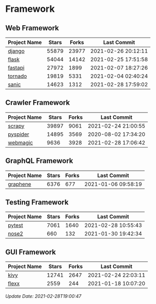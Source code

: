 # Framework

## Web Framework
| Project Name | Stars | Forks | Last Commit |
| ------------ | ----- | ----- | ----------- |
| [django](https://github.com/django/django) | 55879 | 23977 | 2021-02-26 20:12:11 |
| [flask](https://github.com/pallets/flask) | 54044 | 14142 | 2021-02-25 17:51:58 |
| [fastapi](https://github.com/tiangolo/fastapi) | 27972 | 1899 | 2021-02-07 18:27:26 |
| [tornado](https://github.com/tornadoweb/tornado) | 19819 | 5331 | 2021-02-04 02:40:24 |
| [sanic](https://github.com/sanic-org/sanic) | 14623 | 1312 | 2021-02-28 17:59:02 |

## Crawler Framework
| Project Name | Stars | Forks | Last Commit |
| ------------ | ----- | ----- | ----------- |
| [scrapy](https://github.com/scrapy/scrapy) | 39897 | 9061 | 2021-02-24 21:00:55 |
| [pyspider](https://github.com/binux/pyspider) | 14895 | 3569 | 2020-08-02 17:34:20 |
| [webmagic](https://github.com/code4craft/webmagic) | 9636 | 3928 | 2021-02-28 17:06:42 |

## GraphQL Framework
| Project Name | Stars | Forks | Last Commit |
| ------------ | ----- | ----- | ----------- |
| [graphene](https://github.com/graphql-python/graphene) | 6376 | 677 | 2021-01-06 09:58:19 |

## Testing Framework
| Project Name | Stars | Forks | Last Commit |
| ------------ | ----- | ----- | ----------- |
| [pytest](https://github.com/pytest-dev/pytest) | 7061 | 1640 | 2021-02-28 10:55:43 |
| [nose2](https://github.com/nose-devs/nose2) | 660 | 132 | 2021-01-30 19:42:34 |

## GUI Framework
| Project Name | Stars | Forks | Last Commit |
| ------------ | ----- | ----- | ----------- |
| [kivy](https://github.com/kivy/kivy) | 12741 | 2647 | 2021-02-24 22:03:11 |
| [flexx](https://github.com/flexxui/flexx) | 2559 | 244 | 2021-01-18 10:07:20 |

*Update Date: 2021-02-28T19:00:47*
